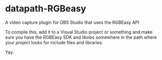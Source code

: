 # datapath-RGBeasy
A video capture plugin for OBS Studio that uses the RGBEasy API

To compile this, add it to a Visual Studio project or something and make sure you have the RGBEasy SDK and libobs somewhere in the path where your project looks for include files and libraries.

Yay.
